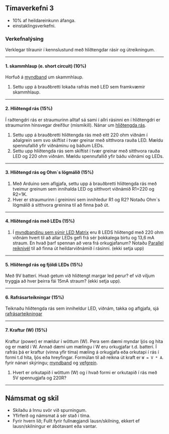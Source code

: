 ## Tímaverkefni 3 
- 10% af heildareinkunn áfanga.
- einstaklingsverkefni.

### Verkefnalýsing
Verklegar tilraunir í kennslustund með hliðtengdar rásir og útreikningum. <br>

---

#### 1. skammhlaup (e. short circuit) (10%)
Horfuð á [myndband](https://www.youtube.com/watch?v=RjdyCXmDtb8&ab_channel=KidovatorsbyGyanLab) um skammhlaup.

1. Settu upp á brauðbretti lokaða rafrás með LED sem framkvæmir skammhlaup.

---

#### 2. Hliðtengd rás (15%)
Í raðtengdri rás er straumurinn alltaf sá sami í allri rásinni en í hliðtengdri er straumurinn hinsvegar dreifður (mismikill). 
Nánar um [hliðtengda rás](https://github.com/VESM1VS/afangi/wiki/Rafeindat%C3%A6kni#hli%C3%B0tengd-r%C3%A1s). 

1. Settu upp á brauðbretti hliðtengda rás með eitt 220 ohm viðnám í aðalgrein sem svo skiftist í tvær greinar með sitthvora rauða LED. Mældu spennufallið yfir viðnáminu og báðum LEDs.
1. Settu upp hliðtengda rás sem skiftist í tvær greinar með sitthvora rauða LED og 220 ohm viðnám. Mældu spennufallið yfir báðu viðnámi og LEDs.

---

#### 3. Hliðtengd rás og Ohm`s lögmálið (15%)

1. Með Arduino sem aflgjafa, settu upp á brauðbretti hliðtengda rás með tveimur greinum sem innihalda LED og sitthvort viðnámið R1=220 og R2=1K.  
1. Hver er straumurinn í greininni sem innihledur R1 og R2? Notaðu Ohm`s lögmálið á sitthvora greinina til að finna það út.

<!--
1. Við viljum hafa 20mA straum fyrir hvora peruna. Hvert ætti viðnánmið að vera? _[Lausn](https://youtu.be/H69xDuon7vo?t=474)_
1. Núna ætlum við að vera með viðnám + led í sittvoru grein. Hver er straumurinn sem hvor peran fær? [myndband (að hliðtengingu)](https://youtu.be/G4lIo-MRSiY?list=PLJse9iV6Reqgy8sdjBwKDwihQdbSxbcNg&t=404).
-->

---

#### 4. Hliðtengd rás með LEDs (15%)
1. Í [myndbandinu sem sýnir LED Matrix](https://youtu.be/G4lIo-MRSiY?list=PLJse9iV6Reqgy8sdjBwKDwihQdbSxbcNg&t=412) eru 8 LEDS hliðtengd með 220 ohm viðnám hvert til að allar LEDs gefi frá sér þokkalega birtu og 13,6 mA straum. En hvað þarf spennan að vera frá orkugjafanum? Notaðu [Parallel reiknivél](https://www.digikey.com/en/resources/conversion-calculators/conversion-calculator-parallel-and-series-resistor) til að finna út heildarviðnámið í rásinni. (ekki setja upp)

---

#### 5. Hliðtengd rás og fjöldi LEDs (15%)
Með 9V batterí. Hvað getum við hliðtengt margar led perur? ef við viljum tryggja að hver þeirra fái 15mA straum? (ekki setja upp).

---

#### 6. Rafrásarteikningar (15%)

Teiknaðu hliðtengda rás sem inniheldur LED, viðnám, takka og aflgjafa, sjá [rafrásarteikningar](https://github.com/VESM1VS/afangi/wiki/Rafeindat%C3%A6kni#rafr%C3%A1sarteikningar)

---

#### 7. Kraftur (W) (15%)
Kraftur (power) er mældur í wöttum (W). Pera sem dæmi myndar ljós og hita og er mæld í W. Annað dæmi um mælingu í W eru orkugjafar t.d. batterí. Í rafrás þá er kraftur (vinna yfir tíma) mæling á orkugjafa eða orkutapi í rás í formi t.d hita, ljós eða hreyfingar. Formúlan til að reikna út kraft er `W = V * A`. <br>
fyrir nánari skýringu; [myndband](https://www.youtube.com/watch?v=fQGjzxNY_mY&ab_channel=MichelvanBiezen) og  [vefgrein](https://www.electronics-tutorials.ws/dccircuits/dcp_2.html).

1. Hvert er orkutapið í wöttum (W) og í hvað formi er orkutapið í rás með 5V spennugjafa og 220R? 

---

## Námsmat og skil

- Skilaðu á Innu svör við spurningum.
- Yfirferð og námsmat á sér stað í tíma. 
- Fyrir hvern lið; Fullt fyrir fullnægjandi lausn/skilning, ekkert ef lausn/skilningur er ábótavant eða vantar. <br>

<!--
Eftirfarandi er metið í tíma útfrá verklegum tilraunum og skilningi nemanda:

1. Getur sett upp hliðtengda lokaða rás (viðnám, LEDS og takki) á breadboad. 
1. Þekkir muninn á raðtengdu og hliðtengdri rás m.t.t. straums og spennu. 
1. Getur teiknað einfalda raðtenga- og hliðtengda rás. 
1. Getur reiknað út kraft í wöttum (W=VI). 
-->

<!--
#### 1. Breytiviðnám til að stilla birtustig
Kláraðu All About LEDs frá [Revisiting Resistors](https://learn.adafruit.com/all-about-leds/revisiting-resistors) um vensl straums og spennu.
1. Svaraðu spurningunum.
-->
